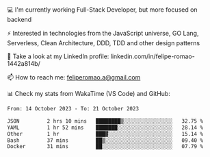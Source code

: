 💻 I'm currently working Full-Stack Developer, but more focused on backend

⚡ Interested in technologies from the JavaScript universe, GO Lang, Serverless, Clean Architecture, DDD, TDD and other design patterns

👥 Take a look at my LinkedIn profile: linkedin.com/in/felipe-romao-1442a814b/

📫 How to reach me: feliperomao.a@gmail.com

📊 Check my stats from WakaTime (VS Code) and GitHub:

<!--START_SECTION:waka-->

```txt
From: 14 October 2023 - To: 21 October 2023

JSON         2 hrs 10 mins   ████████▒░░░░░░░░░░░░░░░░   32.75 %
YAML         1 hr 52 mins    ███████░░░░░░░░░░░░░░░░░░   28.14 %
Other        1 hr            ███▓░░░░░░░░░░░░░░░░░░░░░   15.14 %
Bash         37 mins         ██▒░░░░░░░░░░░░░░░░░░░░░░   09.40 %
Docker       31 mins         ██░░░░░░░░░░░░░░░░░░░░░░░   07.79 %
```

<!--END_SECTION:waka-->
